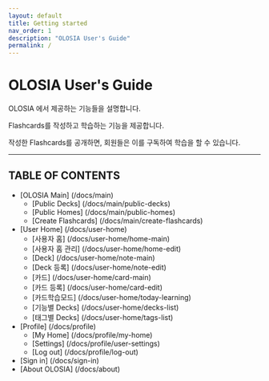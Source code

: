 ```yaml
---
layout: default
title: Getting started
nav_order: 1
description: "OLOSIA User's Guide"
permalink: /
---
```


# OLOSIA User's Guide

OLOSIA 에서 제공하는 기능들을 설명합니다.

Flashcards를 작성하고 학습하는 기능을 제공합니다.

작성한 Flashcards를 공개하면, 회원들은 이를 구독하여 학습을 할 수 있습니다.

---

## TABLE OF CONTENTS

- [OLOSIA Main] (/docs/main)
    - [Public Decks] (/docs/main/public-decks)
    - [Public Homes] (/docs/main/public-homes)
    - [Create Flashcards] (/docs/main/create-flashcards)
- [User Home] (/docs/user-home)
    - [사용자 홈] (/docs/user-home/home-main)
    - [사용자 홈 관리] (/docs/user-home/home-edit)
    - [Deck] (/docs/user-home/note-main)
    - [Deck 등록] (/docs/user-home/note-edit)
    - [카드] (/docs/user-home/card-main)
    - [카드 등록] (/docs/user-home/card-edit)
    - [카드학습모드] (/docs/user-home/today-learning)
    - [기능별 Decks] (/docs/user-home/decks-list)
    - [태그별 Decks] (/docs/user-home/tags-list)
- [Profile] (/docs/profile)
    - [My Home] (/docs/profile/my-home)
    - [Settings] (/docs/profile/user-settings)
    - [Log out] (/docs/profile/log-out)
- [Sign in] (/docs/sign-in)
- [About OLOSIA] (/docs/about)

